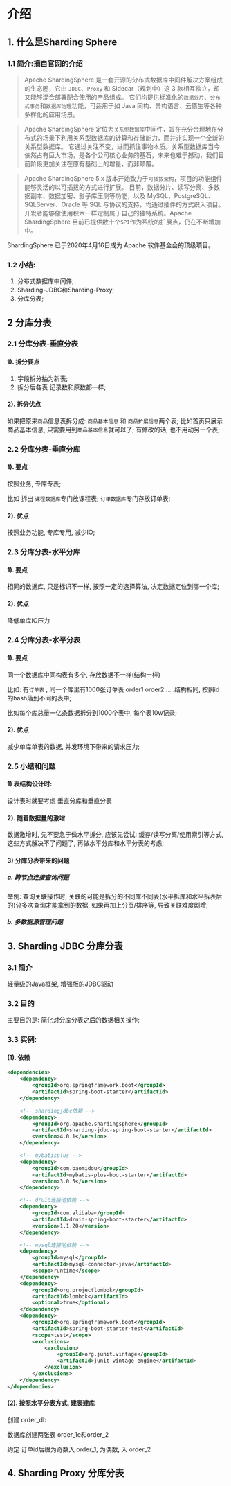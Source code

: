 # 介绍

## 1. 什么是Sharding Sphere

### 1.1 简介:摘自官网的介绍

> Apache ShardingSphere 是一套开源的分布式数据库中间件解决方案组成的生态圈，它由 `JDBC`、`Proxy` 和 Sidecar（规划中）这 3 款相互独立，却又能够混合部署配合使用的产品组成。 它们均提供标准化的`数据分片`、`分布式事务`和`数据库治理`功能，可适用于如 Java 同构、异构语言、云原生等各种多样化的应用场景。

> Apache ShardingSphere 定位为`关系型数据库`中间件，旨在充分合理地在分布式的场景下利用关系型数据库的计算和存储能力，而并非实现一个全新的关系型数据库。 它通过关注不变，进而抓住事物本质。关系型数据库当今依然占有巨大市场，是各个公司核心业务的基石，未来也难于撼动，我们目前阶段更加关注在原有基础上的增量，而非颠覆。

> Apache ShardingSphere 5.x 版本开始致力于`可插拔架构`，项目的功能组件能够灵活的以可插拔的方式进行扩展。 目前，数据分片、读写分离、多数据副本、数据加密、影子库压测等功能，以及 MySQL、PostgreSQL、SQLServer、Oracle 等 SQL 与协议的支持，均通过插件的方式织入项目。 开发者能够像使用积木一样定制属于自己的独特系统。Apache ShardingSphere 目前已提供数十个` SPI `作为系统的扩展点，仍在不断增加中。

ShardingSphere 已于2020年4月16日成为 Apache 软件基金会的顶级项目。

### 1.2 小结:

1. 分布式数据库中间件;
2. Sharding-JDBC和Sharding-Proxy;
3. 分库分表;

## 2 分库分表

### 2.1 分库分表-垂直分表

#### 1). 拆分要点

1. 字段拆分抽为新表; 
2. 拆分后各表 记录数和原数都一样;

#### 2). 拆分优点

 如果把原来`商品`信息表拆分成: `商品基本信息` 和 `商品扩展信息`两个表; 比如首页只展示商品基本信息,  只需要用到`商品基本信息`就可以了; 有修改的话, 也不用动另一个表;



### 2.2 分库分表-垂直分库

#### 1). 要点

按照业务,  专库专表; 

比如 拆出 `课程数据库`专门放课程表; `订单数据库`专门存放订单表;

#### 2). 优点

按照业务功能, 专库专用, 减少IO;

### 2.3 分库分表-水平分库

#### 1). 要点

相同的数据库, 只是标识不一样, 按照一定的选择算法, 决定数据定位到哪一个库;

#### 2). 优点

降低单库IO压力

### 2.4 分库分表-水平分表

#### 1). 要点

同一个数据库中同构表有多个,  存放数据不一样(结构一样)

比如: 有`订单表` , 同一个库里有1000张订单表 order1 order2 .....结构相同, 按照id的hash落到不同的表中; 

 比如每个库总量一亿条数据拆分到1000个表中, 每个表10w记录;

#### 2). 优点

减少单库单表的数据, 并发环境下带来的请求压力;

### 2.5 小结和问题

#### 1) 表结构设计时:

设计表时就要考虑 垂直分库和垂直分表

#### 2). 随着数据量的激增

数据激增时, 先不要急于做水平拆分, 应该先尝试: 缓存/读写分离/使用索引等方式, 这些方式解决不了问题了, 再做水平分库和水平分表的考虑;

#### 3) 分库分表带来的问题

##### a. 跨节点连接查询问题

举例: 查询关联操作时, 关联的可能是拆分的不同库不同表(水平拆库和水平拆表后的)分多次查询才能拿到的数据, 如果再加上分页/排序等, 导致关联难度剧增;

##### b. 多数据源管理问题

## 3. Sharding JDBC 分库分表

### 3.1 简介

轻量级的Java框架, 增强版的JDBC驱动

### 3.2 目的

主要目的是: 简化对分库分表之后的数据相关操作;

### 3.3 实例:

#### (1). 依赖

```xml
<dependencies>
    <dependency>
        <groupId>org.springframework.boot</groupId>
        <artifactId>spring-boot-starter</artifactId>
    </dependency>

    <!-- shardingjdbc依赖 -->
    <dependency>
        <groupId>org.apache.shardingsphere</groupId>
        <artifactId>sharding-jdbc-spring-boot-starter</artifactId>
        <version>4.0.1</version>
    </dependency>

    <!-- mybatisplus -->
    <dependency>
        <groupId>com.baomidou</groupId>
        <artifactId>mybatis-plus-boot-starter</artifactId>
        <version>3.0.5</version>
    </dependency>

    <!-- druid连接池依赖 -->
    <dependency>
        <groupId>com.alibaba</groupId>
        <artifactId>druid-spring-boot-starter</artifactId>
        <version>1.1.20</version>
    </dependency>

    <!-- mysql连接池依赖 -->
    <dependency>
        <groupId>mysql</groupId>
        <artifactId>mysql-connector-java</artifactId>
        <scope>runtime</scope>
    </dependency>
    <dependency>
        <groupId>org.projectlombok</groupId>
        <artifactId>lombok</artifactId>
        <optional>true</optional>
    </dependency>
    <dependency>
        <groupId>org.springframework.boot</groupId>
        <artifactId>spring-boot-starter-test</artifactId>
        <scope>test</scope>
        <exclusions>
            <exclusion>
                <groupId>org.junit.vintage</groupId>
                <artifactId>junit-vintage-engine</artifactId>
            </exclusion>
        </exclusions>
    </dependency>
</dependencies>
```

#### (2). 按照水平分表方式, 建表建库

创建 order_db

数据库创建两张表 order_1e和order_2

约定 订单id后缀为奇数入 order_1, 为偶数, 入 order_2



## 4. Sharding Proxy 分库分表
